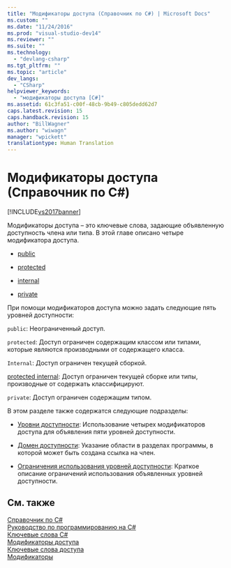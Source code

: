 ```yaml
---
title: "Модификаторы доступа (Справочник по C#) | Microsoft Docs"
ms.custom: ""
ms.date: "11/24/2016"
ms.prod: "visual-studio-dev14"
ms.reviewer: ""
ms.suite: ""
ms.technology: 
  - "devlang-csharp"
ms.tgt_pltfrm: ""
ms.topic: "article"
dev_langs: 
  - "CSharp"
helpviewer_keywords: 
  - "модификаторы доступа [C#]"
ms.assetid: 61c3fa51-c00f-48cb-9b49-c805dedd62d7
caps.latest.revision: 15
caps.handback.revision: 15
author: "BillWagner"
ms.author: "wiwagn"
manager: "wpickett"
translationtype: Human Translation
---
```

# Модификаторы доступа (Справочник по C#)
[!INCLUDE[vs2017banner](../../../csharp/includes/vs2017banner.md)]

Модификаторы доступа – это ключевые слова, задающие объявленную доступность члена или типа.  В этой главе описано четыре модификатора доступа.  
  
-   [public](../../../csharp/language-reference/keywords/public.md)  
  
-   [protected](../../../csharp/language-reference/keywords/protected.md)  
  
-   [internal](../../../csharp/language-reference/keywords/internal.md)  
  
-   [private](../../../csharp/language-reference/keywords/private.md)  
  
 При помощи модификаторов доступа можно задать следующие пять уровней доступности:  
  
 `public`: Неограниченный доступ.  
  
 `protected`: Доступ ограничен содержащим классом или типами, которые являются производными от содержащего класса.  
  
 `Internal`: Доступ ограничен текущей сборкой.  
  
 [protected internal](../../../csharp/programming-guide/classes-and-structs/access-modifiers.md): Доступ ограничен текущей сборке или типы, производные от содержать классифицируют.  
  
 `private`: Доступ ограничен содержащим типом.  
  
 В этом разделе также содержатся следующие подразделы:  
  
-   [Уровни доступности](../../../csharp/language-reference/keywords/accessibility-levels.md): Использование четырех модификаторов доступа для объявления пяти уровней доступности.  
  
-   [Домен доступности](../../../csharp/language-reference/keywords/accessibility-domain.md): Указание области в разделах программы, в которой может быть создана ссылка на член.  
  
-   [Ограничения использования уровней доступности](../../../csharp/language-reference/keywords/restrictions-on-using-accessibility-levels.md): Краткое описание ограничений использования объявленных уровней доступности.  
  
## См. также  
 [Справочник по C\#](../../../csharp/language-reference/index.md)   
 [Руководство по программированию на C\#](../../../csharp/programming-guide/index.md)   
 [Ключевые слова C\#](../../../csharp/language-reference/keywords/index.md)   
 [Модификаторы доступа](../../../csharp/programming-guide/classes-and-structs/access-modifiers.md)   
 [Ключевые слова доступа](../../../csharp/language-reference/keywords/access-keywords.md)   
 [Модификаторы](../../../csharp/language-reference/keywords/modifiers.md)